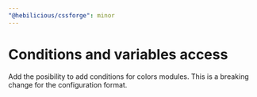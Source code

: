 ```yaml
---
"@hebilicious/cssforge": minor
---
```


# Conditions and variables access

Add the posibility to add conditions for colors modules. This is a breaking change for the
configuration format.
